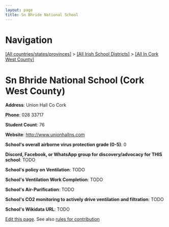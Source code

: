 ```yaml
---
layout: page
title: Sn Bhride National School
---
```

# Navigation

[[All countries/states/provinces]](../../..) > [[All Irish School Districts]](../..) > [[All In Cork West County]](..)

# Sn Bhride National School (Cork West County)

**Address**: Union Hall Co Cork

**Phone**: 028 33717

**Student Count**: 76

**Website**: <http://www.unionhallns.com>

**School's overall airborne virus protection grade (0-5)**: 0

**Discord, Facebook, or WhatsApp group for discovery/advocacy for THIS school**: TODO

**School's policy on Ventilation**: TODO

**School's Ventilation Work Completion**: TODO

**School's Air-Purification**: TODO

**School's CO2 monitoring to actively drive ventilation and filtration**: TODO

**School's Wikidata URL**: TODO


[Edit this page](https://github.com/ventilate-schools/Ireland/edit/main/./Cork_West_County/Sn_Bhride_National_School.md). See also [rules for contribution](../../../contribution-rules/)